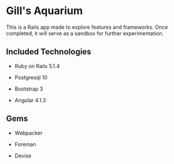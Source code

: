 # Gill's Aquarium

This is a Rails app made to explore features and frameworks.  Once completed, it will serve as a sandbox for further experimentation.

## Included Technologies

* Ruby on Rails 5.1.4

* Postgresql 10

* Bootstrap 3

* Angular 4.1.3

## Gems

* Webpacker

* Foreman

* Devise
